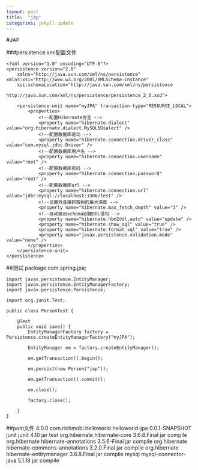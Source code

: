 ```yaml
---
layout: post
title:  "jap"
categories: jekyll update
---
```

#JAP

###persistence.xml配置文件
	
	<?xml version="1.0" encoding="UTF-8"?>
	<persistence version="2.0"
		xmlns="http://java.sun.com/xml/ns/persistence" xmlns:xsi="http://www.w3.org/2001/XMLSchema-instance"
		xsi:schemaLocation="http://java.sun.com/xml/ns/persistence 
	            http://java.sun.com/xml/ns/persistence/persistence_2_0.xsd">
	
		<persistence-unit name="myJPA" transaction-type="RESOURCE_LOCAL">
			<properties>
				<!--配置Hibernate方言 -->
				<property name="hibernate.dialect" value="org.hibernate.dialect.MySQL5Dialect" />
				<!--配置数据库驱动 -->
				<property name="hibernate.connection.driver_class" value="com.mysql.jdbc.Driver" />
				<!--配置数据库用户名 -->
				<property name="hibernate.connection.username" value="root" />
				<!--配置数据库密码 -->
				<property name="hibernate.connection.password" value="root" />
				<!--配置数据库url -->
				<property name="hibernate.connection.url" value="jdbc:mysql://localhost:3306/test" />
				<!--设置外连接抓取树的最大深度 -->
				<property name="hibernate.max_fetch_depth" value="3" />
				<!--自动输出schema创建DDL语句 -->
				<property name="hibernate.hbm2ddl.auto" value="update" />
				<property name="hibernate.show_sql" value="true" />
				<property name="hibernate.format_sql" value="true" />
				<property name="javax.persistence.validation.mode" value="none" />
			</properties>
		</persistence-unit>
	</persistence>


##测试
	package com.spring.jpa;

	import javax.persistence.EntityManager;
	import javax.persistence.EntityManagerFactory;
	import javax.persistence.Persistence;
	
	import org.junit.Test;
	
	public class PersonTest {

		@Test
		public void save() {
			EntityManagerFactory factory = Persistence.createEntityManagerFactory("myJPA");
	
			EntityManager em = factory.createEntityManager();
	
			em.getTransaction().begin();
	
			em.persist(new Person("jap"));
	
			em.getTransaction().commit();
	
			em.close();
	
			factory.close();
	
		}
	}

##pom文件
	<project xmlns="http://maven.apache.org/POM/4.0.0" xmlns:xsi="http://www.w3.org/2001/XMLSchema-instance" xsi:schemaLocation="http://maven.apache.org/POM/4.0.0 http://maven.apache.org/xsd/maven-4.0.0.xsd">
	  <modelVersion>4.0.0</modelVersion>
	  <groupId>com.richmobi.helloworld</groupId>
	  <artifactId>helloworld-jpa</artifactId>
	  <version>0.0.1-SNAPSHOT</version>
	  <dependencies>
	  	<dependency>
	  		<groupId>junit</groupId>
	  		<artifactId>junit</artifactId>
	  		<version>4.10</version>
	  		<type>jar</type>
	  		<scope>test</scope>
	  	</dependency>
	  	<dependency>
	  		<groupId>org.hibernate</groupId>
	  		<artifactId>hibernate-core</artifactId>
	  		<version>3.6.8.Final</version>
	  		<type>jar</type>
	  		<scope>compile</scope>
	  	</dependency>
	  	<dependency>
	  		<groupId>org.hibernate</groupId>
	  		<artifactId>hibernate-annotations</artifactId>
	  		<version>3.5.6-Final</version>
	  		<type>jar</type>
	  		<scope>compile</scope>
	  	</dependency>
	  	<dependency>
	  		<groupId>org.hibernate</groupId>
	  		<artifactId>hibernate-commons-annotations</artifactId>
	  		<version>3.2.0.Final</version>
	  		<type>jar</type>
	  		<scope>compile</scope>
	  	</dependency>
	  	<dependency>
	  		<groupId>org.hibernate</groupId>
	  		<artifactId>hibernate-entitymanager</artifactId>
	  		<version>3.6.8.Final</version>
	  		<type>jar</type>
	  		<scope>compile</scope>
	  	</dependency>
	  	<dependency>
	  		<groupId>mysql</groupId>
	  		<artifactId>mysql-connector-java</artifactId>
	  		<version>5.1.18</version>
	  		<type>jar</type>
	  		<scope>compile</scope>
	  	</dependency>
	  </dependencies>
	</project>

